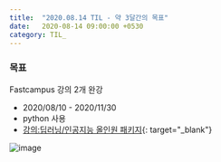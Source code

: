 ```yaml
---
title:  "2020.08.14 TIL - 약 3달간의 목표"
date:   2020-08-14 09:00:00 +0530
category: TIL_  
---
```

### 목표 
Fastcampus 강의 2개 완강    

- 2020/08/10 - 2020/11/30  
- python 사용  
- [강의:딥러닝/인공지능 올인원 패키지](https://business.fastcampus.co.kr/#){: target="_blank"}    

![image](https://user-images.githubusercontent.com/26339800/90461451-41209680-e141-11ea-8a91-ae0c12ee3fa4.png)  
